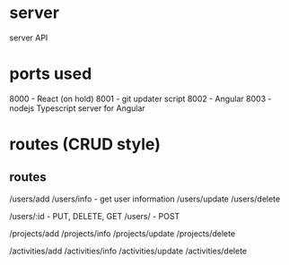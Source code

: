 # server
server API


# ports used
8000 - React (on hold)
8001 - git updater script
8002 - Angular
8003 - nodejs Typescript server for Angular


# routes (CRUD style)

## routes

/users/add
/users/info - get user information
/users/update
/users/delete

/users/:id - PUT, DELETE, GET
/users/ - POST


/projects/add
/projects/info
/projects/update
/projects/delete

/activities/add
/activities/info
/activities/update
/activities/delete


